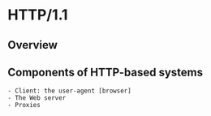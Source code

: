 # HTTP/1.1

## Overview


## Components of HTTP-based systems

```
- Client: the user-agent [browser]
- The Web server
- Proxies
```